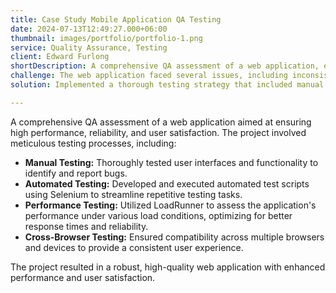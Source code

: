 ```yaml
---
title: Case Study Mobile Application QA Testing
date: 2024-07-13T12:49:27.000+06:00
thumbnail: images/portfolio/portfolio-1.png
service: Quality Assurance, Testing
client: Edward Furlong
shortDescription: A comprehensive QA assessment of a web application, ensuring high performance, reliability, and user satisfaction through meticulous testing and quality control processes.
challenge: The web application faced several issues, including inconsistent performance across different browsers, security vulnerabilities, and user interface inconsistencies. The challenge was to identify and address these issues to deliver a flawless user experience.
solution: Implemented a thorough testing strategy that included manual testing, automated testing with Selenium, and performance testing with LoadRunner. Detected and resolved critical bugs, optimized application performance, and ensured cross-browser compatibility. Delivered a high-quality, secure, and user-friendly web application.

---
```

A comprehensive QA assessment of a web application aimed at ensuring high performance, reliability, and user satisfaction. The project involved meticulous testing processes, including:

- **Manual Testing:** Thoroughly tested user interfaces and functionality to identify and report bugs.
- **Automated Testing:** Developed and executed automated test scripts using Selenium to streamline repetitive testing tasks.
- **Performance Testing:** Utilized LoadRunner to assess the application's performance under various load conditions, optimizing for better response times and reliability.
- **Cross-Browser Testing:** Ensured compatibility across multiple browsers and devices to provide a consistent user experience.

The project resulted in a robust, high-quality web application with enhanced performance and user satisfaction.


